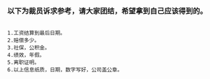 ### 以下为裁员诉求参考，请大家团结，希望拿到自己应该得到的。
```

1.工资结算到最后日期。
2.赔偿多少。
3.社保，公积金。
4.绩效，年假。
5.离职证明。
6.以上信息纸质，日期，数字写好，公司盖公章。

```
